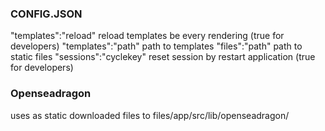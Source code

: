### CONFIG.JSON

"templates":"reload"    reload templates be every rendering (true for developers)
"templates":"path"      path to templates
"files":"path"          path to static files
"sessions":"cyclekey"   reset session by restart application (true for developers)

### Openseadragon

uses as static downloaded files to files/app/src/lib/openseadragon/
